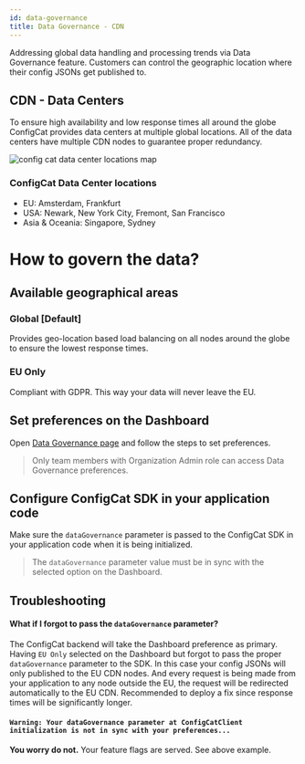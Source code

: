 ```yaml
---
id: data-governance
title: Data Governance - CDN
---
```

Addressing global data handling and processing trends via Data Governance feature. Customers 
can control the geographic location where their config JSONs get published to.

## CDN - Data Centers

To ensure high availability and low response times all around the globe ConfigCat provides
data centers at multiple global locations. All of the data centers have multiple CDN nodes
to guarantee proper redundancy.

![config cat data center locations map](assets/data-governance-globe.svg)

### ConfigCat Data Center locations
- EU: Amsterdam, Frankfurt
- USA: Newark, New York City, Fremont, San Francisco
- Asia & Oceania: Singapore, Sydney

# How to govern the data?

## Available geographical areas

### Global [Default]
Provides geo-location based load balancing on all nodes around the globe to ensure the lowest response times.

### EU Only
Compliant with GDPR. This way your data will never leave the EU.

## Set preferences on the Dashboard

Open <a href="https://app.configcat.com/organization/data-governance">Data Governance page</a> and follow the steps to set preferences.

> Only team members with Organization Admin role can access Data Governance preferences.

## Configure ConfigCat SDK in your application code

Make sure the `dataGovernance` parameter is passed to the ConfigCat SDK
in your application code when it is being initialized.

> The `dataGovernance` parameter value must be in sync with the selected option on 
> the Dashboard.

## Troubleshooting

#### What if I forgot to pass the `dataGovernance` parameter?
The ConfigCat backend will take the Dashboard preference as primary. Having `EU Only` selected on the Dashboard but forgot to pass the proper `dataGovernance` parameter to the SDK. In this case your config JSONs will only published to the EU CDN nodes. And every request is being made from your application to any node outside the EU, the request will be redirected automatically to the EU CDN. Recommended to deploy a fix since response times will be significantly longer.

#### `Warning: Your dataGovernance parameter at ConfigCatClient initialization is not in sync with your preferences...`
**You worry do not.** Your feature flags are served. See above example.